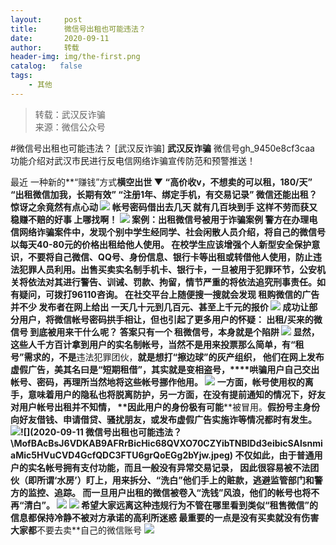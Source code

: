 ```yaml
---
layout:     post
title:      微信号出租也可能违法？
date:       2020-09-11
author:     转载
header-img: img/the-first.png
catalog:   false
tags:
    - 其他
---
```


<blockquote><p>转载：武汉反诈骗<br>
来源：微信公众号</p></blockquote>

#微信号出租也可能违法？
[武汉反诈骗]
**武汉反诈骗**
微信号gh_9450e8cf3caa
功能介绍对武汉市民进行反电信网络诈骗宣传防范和预警推送！

最近
一种新的**“赚钱”方式**横空出世
▼
“高价收v，不想卖的可以租，180/天”
“出租微信加我，长期有效”
“注册1年、绑定手机，有交易记录”
微信还能出租？
惊讶之余竟然有点心动
![]({{site.baseurl}}/postimg/3wfklMrscKl6eiaJ3QXTnu9TLQuO1uPYKrkIctR41vKFg9zgs1vhjnd3dtKodbX29bpIIVKiaQTakJc8ILOZ6Ilg.jpeg)
帐号密码借出去几天
就有几百块到手
这样不劳而获又稳赚不赔的好事
上哪找啊！
![]({{site.baseurl}}/postimg/MofBAcBsJ6VDKAB9AFRrBicHic68QVXO70icCNxV8qSPazrH6Y4o5mkCDkTxYvM8RVU3MzGuL48NKFeYOkbI7QXrg.jpeg)
案例：出租微信号被用于诈骗案例
警方在办理电信网络诈骗案件中，发现个别中学生经同学、社会闲散人员介绍，**将自己的微信号以每天40-80元的价格出租给他人使用。**
在校学生应该增强个人新型安全保护意识，不要将自己微信、QQ号、身份信息、银行卡等出租或转借他人使用，防止违法犯罪人员利用。出售买卖实名制手机卡、银行卡，一旦被用于犯罪环节，公安机关将依法对其进行警告、训诫、罚款、拘留，情节严重的将依法追究刑事责任。如有疑问，可拨打96110咨询。
在社交平台上随便搜一搜就会发现
租购微信的广告并不少
发布者在网上给出
一天几十元到几百元、甚至上千元的报价
![]({{site.baseurl}}/postimg/MofBAcBsJ6VDKAB9AFRrBicHic68QVXO70Md9mcLXRcKt8lEZ3RVVSCPqTYiaohtYYJf14oK3qDXpqibWoHpxLicODQ.jpeg)
成功让部分用户，将微信帐号密码拱手相让，但也引起了更多用户的怀疑：
出租/买来的微信号
到底被用来干什么呢？
答案只有一个
**租微信号，本身就是个陷阱**
![]({{site.baseurl}}/postimg/cLgszOhcsy6hA4JMgU2RkvRcToCL5cBVHyob3Xe1HGM5fvEyrYkc8qTveSrp7yFYHNKRAnrr1MKUeLwfzrrM9w.jpeg)
显然，这些人千方百计拿到用户的实名制帐号，当然不是用来投票那么简单，有“租号”需求的，不是**违法犯罪团伙，****就是想打“擦边球”的灰产组织，**
他们在网上发布虚假广告，美其名曰是“短期租借”，其实就是**变相盗号，****哄骗用户自己交出帐号、密码，**再理所当然地将这些帐号挪作他用。
![]({{site.baseurl}}/postimg/MofBAcBsJ6VDKAB9AFRrBicHic68QVXO70icXHeEdiaVWSuhURibOOiaC6dGLYamv1Z1gdiawiaG4UBrpM1aIx3befZ54w.jpeg)
一方面，帐号使用权的离手，意味着**用户的隐私**也将脱离防护，另一方面，在没有提前通知的情况下，好友对用户帐号出租并不知情，
**因此用户的身份极有可能****被冒用。**假扮号主身份向好友借钱、申请借贷、骚扰朋友，或发布虚假广告实施诈等情况都时有发生。
![]({{site.baseurl}}/postimg/MofBAcBsJ6VDKAB9AFRrBicHic68QVXO70HVIStbXQCksq9s7bZ3LZOawYWQ7WmypYuxuuUoVM0kuXC9RichmoIFg.jpeg)![](2020-09-11
微信号出租也可能违法？\\MofBAcBsJ6VDKAB9AFRrBicHic68QVXO70CZYibTNBlDd3eibicSAlsnmiaMic5HVuCVD4GcfQDC3FTU6grQoEGg2bYjw.jpeg)
不仅如此，由于普通用户的实名帐号拥有支付功能，而且一般没有异常交易记录，
**因此很容易被不法团伙（即所谓‘水房’）盯上，用来拆分、“洗白”他们手上的赃款，逃避监管部门和警方的监控、追踪。**
而一旦用户出租的微信被卷入“洗钱”风浪，他们的帐号也将不再“清白”。
![]({{site.baseurl}}/postimg/FHZ7bNowEThff91kjWchbUH1HicXriaIVPpygtX70Uv8Flda8cYhKWNgEmBtnzOUxdB11Kftoj6437dhkeXaRicwA.gif)
![]({{site.baseurl}}/postimg/v4vz52CcB10g6d3CUFkiaCk2rNzIXwicT9TIgGpjMVkzYzoBRGczFj2ibv7LgmiafVRClRyXOp9jic8p8NpE2ibwFMdQ.gif)
希望大家远离这种违规行为不管在哪里看到类似“租售微信”的信息都保持冷静不被对方承诺的高利所迷惑
最重要的一点是没有买卖就没有伤害大家都**不要去卖**自己的微信账号
![]({{site.baseurl}}/postimg/8wBAcE4t1v7oPKElj3ybEpyU2yCzL1gPhlib8JnSqcove5L2UHK9Hq96ianfqISzt3p6BbbicjJK5t7lHFu1agiakw.jpeg)
